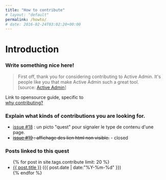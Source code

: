 ```yaml
---
title: "How to contribute"
# layout: "default"
permalink: /howto/
# date: 2016-02-24T03:02:20+00:00
---
```


# Introduction

### Write something nice here!

>First off, thank you for considering contributing to Active Admin. It's people like you that make Active Admin such a great tool.  
[source: [Active Admin](https://github.com/activeadmin/activeadmin/blob/master/CONTRIBUTING.md)]

Link to opensource guide, specific to  
[why contributing?](https://opensource.guide/how-to-contribute/)

### Explain what kinds of contributions you are looking for.

- [issue #18](https://github.com/nicolasdb/nicolasdb.github.io/issues/18) : un picto "quest" pour signaler le type de contenu d'une page.
- ~~[issue #19](https://github.com/nicolasdb/nicolasdb.github.io/issues/19) : affichage des lien html non visible.~~ - closed


### Posts linked to this quest
<ul class="posts">
{% for post in site.tags.contribute limit: 20 %} <!-- change the name after site.tags.***** to select the tag -->
  <div class="post_info">
    <li>
         <a href="{{ post.url }}">{{ post.title }}</a>
         <span>({{ post.date | date:"%Y-%m-%d" }})</span>
    </li>
    </div>
  {% endfor %}
</ul>
